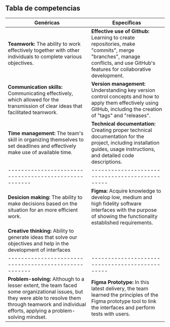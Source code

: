 ## Tabla de competencias

| Genéricas | Específicas |
|--|--|
| **Teamwork:** The ability to work effectively together with other individuals to complete various objectives. | **Effective use of Github:** Learning to create repositories, make "commits", merge "branches", manage conflicts, and use GitHub's features for collaborative development. |
| **Communication skills:** Communicating effectively, which allowed for the transmission of clear ideas that facilitated teamwork. | **Version management:** Understanding key version control concepts and how to apply them effectively using GitHub, including the creation of "tags" and "releases". |
| **Time management:** The team's skill in organizing themselves to set deadlines and effectively make use of available time. | **Technical documentation:** Creating proper technical documentation for the project, including installation guides, usage instructions, and detailed code descriptions.
|-----------------------------------------------------|-----------------------------------------------|
| **Desicion making:** The ability to make decisions based on the situation for an more efficient work. | **Figma:** Acquire knowledge to develop low, medium and high fidelity software interfaces with the purpose of showing the functionality established requirements. |
| **Creative thinking:** Ability to generate ideas that solve our objectives and help in the development of interfaces | 
|-----------------------------------------------------|-----------------------------------------------|
|    **Problem-solving:** Although to a lesser extent, the team faced some organizational issues, but they were able to resolve them through teamwork and individual efforts, applying a problem-solving mindset.         |   **Figma Prototype:** In this latest delivery, the team learned the principles of the Figma prototype tool to link the interfaces and perform tests with users.                            |
